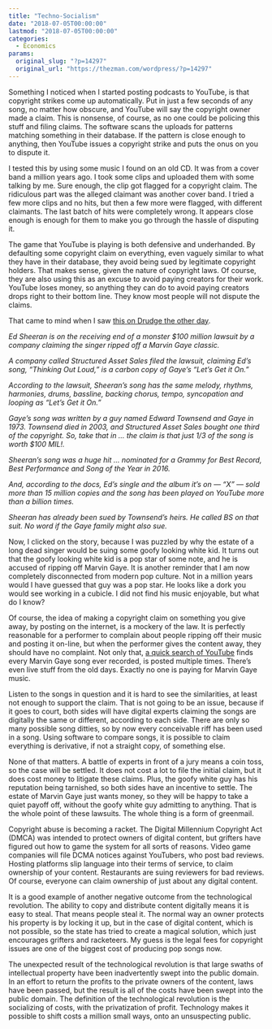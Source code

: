 ```yaml
---
title: "Techno-Socialism"
date: "2018-07-05T00:00:00"
lastmod: "2018-07-05T00:00:00"
categories:
  - Economics
params:
  original_slug: "?p=14297"
  original_url: "https://thezman.com/wordpress/?p=14297"
---
```


Something I noticed when I started posting podcasts to YouTube, is that
copyright strikes come up automatically. Put in just a few seconds of
any song, no matter how obscure, and YouTube will say the copyright
owner made a claim. This is nonsense, of course, as no one could be
policing this stuff and filing claims. The software scans the uploads
for patterns matching something in their database. If the pattern is
close enough to anything, then YouTube issues a copyright strike and
puts the onus on you to dispute it.

I tested this by using some music I found on an old CD. It was from a
cover band a million years ago. I took some clips and uploaded them with
some talking by me. Sure enough, the clip got flagged for a copyright
claim. The ridiculous part was the alleged claimant was another cover
band. I tried a few more clips and no hits, but then a few more were
flagged, with different claimants. The last batch of hits were
completely wrong. It appears close enough is enough for them to make you
go through the hassle of disputing it.

The game that YouTube is playing is both defensive and underhanded. By
defaulting some copyright claim on everything, even vaguely similar to
what they have in their database, they avoid being sued by legitimate
copyright holders. That makes sense, given the nature of copyright laws.
Of course, they are also using this as an excuse to avoid paying
creators for their work. YouTube loses money, so anything they can do to
avoid paying creators drops right to their bottom line. They know most
people will not dispute the claims.

That came to mind when I saw <a
href="http://www.tmz.com/2018/06/28/ed-sheeran-sued-thinking-out-loud-lets-get-it-on-marvin-gaye/"
rel="noopener" target="_blank">this on Drudge the other day</a>.

*Ed Sheeran is on the receiving end of a monster $100 million lawsuit by
a company claiming the singer ripped off a Marvin Gaye classic.*

*A company called Structured Asset Sales filed the lawsuit, claiming
Ed’s song, “Thinking Out Loud,” is a carbon copy of Gaye’s “Let’s Get it
On.”*

*According to the lawsuit, Sheeran’s song has the same melody, rhythms,
harmonies, drums, bassline, backing chorus, tempo, syncopation and
looping as “Let’s Get it On.”*

*Gaye’s song was written by a guy named Edward Townsend and Gaye in
1973. Townsend died in 2003, and Structured Asset Sales bought one third
of the copyright. So, take that in … the claim is that just 1/3 of the
song is worth $100 MIL!.*

*Sheeran’s song was a huge hit … nominated for a Grammy for Best Record,
Best Performance and Song of the Year in 2016.*

*And, according to the docs, Ed’s single and the album it’s on — “X” —
sold more than 15 million copies and the song has been played on YouTube
more than a billion times.*

*Sheeran has already been sued by Townsend’s heirs. He called BS on that
suit. No word if the Gaye family might also sue.*

Now, I clicked on the story, because I was puzzled by why the estate of
a long dead singer would be suing some goofy looking white kid. It turns
out that the goofy looking white kid is a pop star of some note, and he
is accused of ripping off Marvin Gaye. It is another reminder that I am
now completely disconnected from modern pop culture. Not in a million
years would I have guessed that guy was a pop star. He looks like a dork
you would see working in a cubicle. I did not find his music enjoyable,
but what do I know?

Of course, the idea of making a copyright claim on something you give
away, by posting on the internet, is a mockery of the law. It is
perfectly reasonable for a performer to complain about people ripping
off their music and posting it on-line, but when the performer gives the
content away, they should have no complaint. Not only that, [a quick
search of
YouTube](https://www.youtube.com/results?search_query=marvin+gaye) finds
every Marvin Gaye song ever recorded, is posted multiple times. There’s
even live stuff from the old days. Exactly no one is paying for Marvin
Gaye music.

Listen to the songs in question and it is hard to see the similarities,
at least not enough to support the claim. That is not going to be an
issue, because if it goes to court, both sides will have digital experts
claiming the songs are digitally the same or different, according to
each side. There are only so many possible song ditties, so by now every
conceivable riff has been used in a song. Using software to compare
songs, it is possible to claim everything is derivative, if not a
straight copy, of something else.

None of that matters. A battle of experts in front of a jury means a
coin toss, so the case will be settled. It does not cost a lot to file
the initial claim, but it does cost money to litigate these claims.
Plus, the goofy white guy has his reputation being tarnished, so both
sides have an incentive to settle. The estate of Marvin Gaye just wants
money, so they will be happy to take a quiet payoff off, without the
goofy white guy admitting to anything. That is the whole point of these
lawsuits. The whole thing is a form of greenmail.

Copyright abuse is becoming a racket. The Digital Millennium Copyright
Act (DMCA) was intended to protect owners of digital content, but
grifters have figured out how to game the system for all sorts of
reasons. Video game companies will file DCMA notices against YouTubers,
who post bad reviews. Hosting platforms slip language into their terms
of service, to claim ownership of your content. Restaurants are suing
reviewers for bad reviews. Of course, everyone can claim ownership of
just about any digital content.

It is a good example of another negative outcome from the technological
revolution. The ability to copy and distribute content digitally means
it is easy to steal. That means people steal it. The normal way an owner
protects his property is by locking it up, but in the case of digital
content, which is not possible, so the state has tried to create a
magical solution, which just encourages grifters and racketeers. My
guess is the legal fees for copyright issues are one of the biggest cost
of producing pop songs now.

The unexpected result of the technological revolution is that large
swaths of intellectual property have been inadvertently swept into the
public domain. In an effort to return the profits to the private owners
of the content, laws have been passed, but the result is all of the
costs have been swept into the public domain. The definition of the
technological revolution is the socializing of costs, with the
privatization of profit. Technology makes it possible to shift costs a
million small ways, onto an unsuspecting public.
